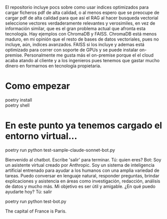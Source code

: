 El repositorio incluye pocs sobre como usar indices optimizados para cargar ficheros pdf de alta calidad, o al menos espero que se preocupe de cargar pdf de alta calidad para que así el RAG al hacer busqueda vectorial seleccione vectores verdaderamente relevantes y verosimiles, en vez de información similar, que es el gran problema actual que afronta esta tecnología. Hay ejemplos con ChromaDB y FAISS. ChromaDB está menos maduro, en mi opinión que el resto de bases de datos vectoriales, pues no incluye, aún, indices avanzados. FAISS si los incluye y ademas está optimizado para correr con soporte de GPUs y se puede instalar on-premise. Personalmente me gusta más el on-premise porque el el cloud acaba atando al cliente y a los ingenieros pues tenemos que gastar mucho dinero en formarnos en tecnología propietaria.

# Como empezar

  poetry install                                    
  poetry shell                 

# En este punto ya tenemos cargado el entorno virtual...

  poetry run python test-sample-claude-sonnet-bot.py

  Bienvenido al chatbot. Escribe 'salir' para terminar.
  Tú: quien eres?
  Bot: Soy un asistente virtual creado por Anthropic. Soy un sistema de inteligencia artificial entrenado para ayudar a los humanos con una amplia variedad de tareas. Puedo conversar en lenguaje natural, responder preguntas, brindar explicaciones y asistencia en áreas como investigación, redacción, análisis de datos y mucho más. Mi objetivo es ser útil y amigable. ¿En qué puedo ayudarte hoy?
  Tú: salir

  poetry run python test-bot.py                     

  The capital of France is Paris.

